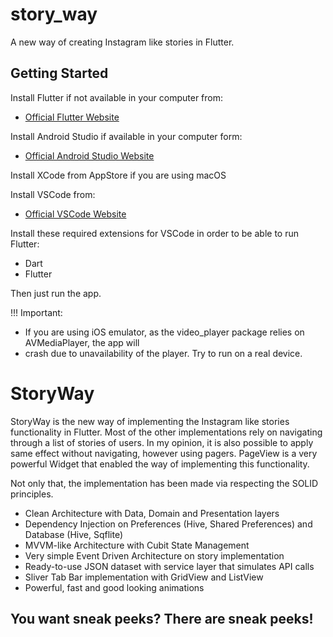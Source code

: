 # story_way

A new way of creating Instagram like stories in Flutter.

## Getting Started

Install Flutter if not available in your computer from:
- [Official Flutter Website](https://docs.flutter.dev/get-started/install)

Install Android Studio if available in your computer form:
- [Official Android Studio Website](https://developer.android.com/studio?gclid=Cj0KCQiA8t2eBhDeARIsAAVEga3YBXLFbK_rctgmI8ZyoWuHS9iifuVni2fSbmYtVBA5e5KQs3ioBPEaAslgEALw_wcB&gclsrc=aw.ds)

Install XCode from AppStore if you are using macOS

Install VSCode from:
- [Official VSCode Website](https://code.visualstudio.com/)

Install these required extensions for VSCode in order to be able to run Flutter:
- Dart
- Flutter

Then just run the app. 

!!! Important:
- If you are using iOS emulator, as the video_player package relies on AVMediaPlayer, the app will
- crash due to unavailability of the player. Try to run on a real device.

# StoryWay

StoryWay is the new way of implementing the Instagram like stories functionality
in Flutter. Most of the other implementations rely on navigating through a 
list of stories of users. In my opinion, it is also possible to apply same effect
without navigating, however using pagers. PageView is a very powerful Widget that
enabled the way of implementing this functionality.

Not only that, the implementation has been made via respecting the SOLID principles.

- Clean Architecture with Data, Domain and Presentation layers
- Dependency Injection on Preferences (Hive, Shared Preferences) and Database (Hive, Sqflite)
- MVVM-like Architecture with Cubit State Management
- Very simple Event Driven Architecture on story implementation
- Ready-to-use JSON dataset with service layer that simulates API calls
- Sliver Tab Bar implementation with GridView and ListView
- Powerful, fast and good looking animations
  
## You want sneak peeks? There are sneak peeks!